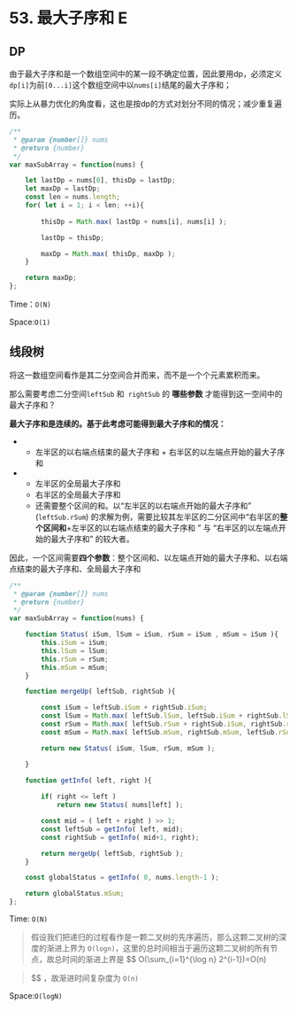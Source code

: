 # 53. 最大子序和 E

## DP

​	由于最大子序和是一个数组空间中的某一段不确定位置，因此要用dp，必须定义`dp[i]`为前`[0...i]`这个数组空间中以`nums[i]`结尾的最大子序和；

​	实际上从暴力优化的角度看，这也是按dp的方式对划分不同的情况；减少重复遍历。

```js
/**
 * @param {number[]} nums
 * @return {number}
 */
var maxSubArray = function(nums) {

    let lastDp = nums[0], thisDp = lastDp;
    let maxDp = lastDp;
    const len = nums.length;
    for( let i = 1; i < len; ++i){
        
        thisDp = Math.max( lastDp + nums[i], nums[i] );

        lastDp = thisDp;

        maxDp = Math.max( thisDp, maxDp );
    }

    return maxDp;
};
```

Time：`O(N)`

Space:`O(1)`

## 线段树

将这一数组空间看作是其二分空间合并而来，而不是一个个元素累积而来。

那么需要考虑二分空间`leftSub` 和` rightSub` 的 **哪些参数** 才能得到这一空间中的最大子序和？

**最大子序和是连续的。基于此考虑可能得到最大子序和的情况：**

- - 左半区的以右端点结束的最大子序和 + 右半区的以左端点开始的最大子序和

- -  左半区的全局最大子序和
  -  右半区的全局最大子序和
  - 还需要整个区间的和。以“左半区的以右端点开始的最大子序和” (`leftSub.rSum`) 的求解为例，需要比较其左半区的二分区间中“右半区的**整个区间和**+左半区的以右端点结束的最大子序和 ” 与 “右半区的以左端点开始的最大子序和” 的较大者。

因此，一个区间需要**四个参数**：整个区间和、以左端点开始的最大子序和、以右端点结束的最大子序和、全局最大子序和

```js
/**
 * @param {number[]} nums
 * @return {number}
 */
var maxSubArray = function(nums) {

    function Status( iSum, lSum = iSum, rSum = iSum , mSum = iSum ){
        this.iSum = iSum;
        this.lSum = lSum;
        this.rSum = rSum;
        this.mSum = mSum;
    }

    function mergeUp( leftSub, rightSub ){

        const iSum = leftSub.iSum + rightSub.iSum;
        const lSum = Math.max( leftSub.lSum, leftSub.iSum + rightSub.lSum );
        const rSum = Math.max( leftSub.rSum + rightSub.iSum, rightSub.rSum );
        const mSum = Math.max( leftSub.mSum, rightSub.mSum, leftSub.rSum+rightSub.lSum );

        return new Status( iSum, lSum, rSum, mSum );

    }

    function getInfo( left, right ){
        
        if( right <= left )
            return new Status( nums[left] );

        const mid = ( left + right ) >> 1;
        const leftSub = getInfo( left, mid);
        const rightSub = getInfo( mid+1, right);

        return mergeUp( leftSub, rightSub );
    }

    const globalStatus = getInfo( 0, nums.length-1 );

    return globalStatus.mSum;
};
```

Time: `O(N)`

> 假设我们把递归的过程看作是一颗二叉树的先序遍历，那么这颗二叉树的深度的渐进上界为 `O(logn)`，这里的总时间相当于遍历这颗二叉树的所有节点，故总时间的渐进上界是 
> $$
> O(\sum_{i=1}^{\log n} 2^{i-1})=O(n)
> $$
> ，故渐进时间复杂度为 `O(n)`

Space:`O(logN)`